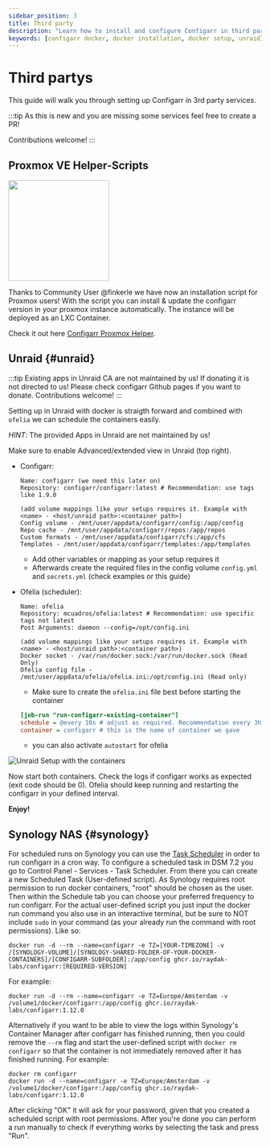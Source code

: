 ```yaml
---
sidebar_position: 3
title: Third party
description: "Learn how to install and configure Configarr in third party services."
keywords: [configarr docker, docker installation, docker setup, unraid]
---
```


# Third partys

This guide will walk you through setting up Configarr in 3rd party services.

:::tip
As this is new and you are missing some services feel free to create a PR!

Contributions welcome!
:::

## Proxmox VE Helper-Scripts

<div style={{ textAlign: "center" }}>
  <img height="200" src="https://community-scripts.github.io/ProxmoxVE/logo.png" />
</div>

Thanks to Community User @finkerle we have now an installation script for Proxmox users!
With the script you can install & update the configarr version in your proxmox instance automatically.
The instance will be deployed as an LXC Container.

Check it out here [Configarr Proxmox Helper](https://community-scripts.github.io/ProxmoxVE/scripts?id=configarr).

## Unraid {#unraid}

:::tip
Existing apps in Unraid CA are not maintained by us!
If donating it is not directed to us! Please check configarr Github pages if you want to donate.
Contributions welcome!
:::

Setting up in Unraid with docker is straigth forward and combined with `ofelia` we can schedule the containers easily.

_HINT_: The provided Apps in Unraid are not maintained by us!

Make sure to enable Advanced/extended view in Unraid (top right).

- Configarr:

  ```
  Name: configarr (we need this later on)
  Repository: configarr/configarr:latest # Recommendation: use tags like 1.9.0

  (add volume mappings like your setups requires it. Example with <name> - <host/unraid path>:<container path>)
  Config volume - /mnt/user/appdata/configarr/config:/app/config
  Repo cache - /mnt/user/appdata/configarr/repos:/app/repos
  Custom formats - /mnt/user/appdata/configarr/cfs:/app/cfs
  Templates - /mnt/user/appdata/configarr/templates:/app/templates
  ```

  - Add other variables or mapping as your setup requires it
  - Afterwards create the required files in the config volume `config.yml` and `secrets.yml` (check examples or this guide)

- Ofelia (scheduler):

  ```
  Name: ofelia
  Repository: mcuadros/ofelia:latest # Recommendation: use specific tags not latest
  Post Arguments: daemon --config=/opt/config.ini

  (add volume mappings like your setups requires it. Example with <name> - <host/unraid path>:<container path>)
  Docker socket - /var/run/docker.sock:/var/run/docker.sock (Read Only)
  Ofelia config file - /mnt/user/appdata/ofelia/ofelia.ini:/opt/config.ini (Read only)
  ```

  - Make sure to create the `ofelia.ini` file best before starting the container

  ```ini
  [job-run "run-configarr-existing-container"]
  schedule = @every 10s # adjust as required. Recommendation every 3h or so
  container = configarr # this is the name of container we gave
  ```

  - you can also activate `autostart` for ofelia

![Unraid Setup with the containers](_images/unraid_setup.webp)

Now start both containers.
Check the logs if configarr works as expected (exit code should be 0).
Ofelia should keep running and restarting the configarr in your defined interval.

**Enjoy!**

## Synology NAS {#synology}

For scheduled runs on Synology you can use the [Task Scheduler](https://kb.synology.com/en-au/DSM/help/DSM/AdminCenter/system_taskscheduler?version=7) in order to run configarr in a cron way.
To configure a scheduled task in DSM 7.2 you go to Control Panel - Services - Task Scheduler. From there you can create a new Scheduled Task (User-defined script).
As Synology requires root permission to run docker containers, "root" should be chosen as the user. Then within the Schedule tab you can choose your preferred frequency to run configarr.
For the actual user-defined script you just input the docker run command you also use in an interactive terminal, but be sure to NOT include `sudo` in your command (as your already run the command with root permissions). Like so:

```
docker run -d --rm --name=configarr -e TZ=[YOUR-TIMEZONE] -v /[SYNOLOGY-VOLUME]/[SYNOLOGY-SHARED-FOLDER-OF-YOUR-DOCKER-CONTAINERS]/[CONFIGARR-SUBFOLDER]:/app/config ghcr.io/raydak-labs/configarr:[REQUIRED-VERSION]
```

For example:

```
docker run -d --rm --name=configarr -e TZ=Europe/Amsterdam -v /volume1/docker/configarr:/app/config ghcr.io/raydak-labs/configarr:1.12.0
```

Alternatively if you want to be able to view the logs within Synology's Container Manager after configarr has finished running, then you could remove the `--rm` flag and start the user-defined script with `docker rm configarr` so that the container is not immediately removed after it has finished running. For example:

```
docker rm configarr
docker run -d --name=configarr -e TZ=Europe/Amsterdam -v /volume1/docker/configarr:/app/config ghcr.io/raydak-labs/configarr:1.12.0
```

After clicking "OK" it will ask for your password, given that you created a scheduled script with root permissions. After you're done you can perform a run manually to check if everything works by selecting the task and press "Run".
